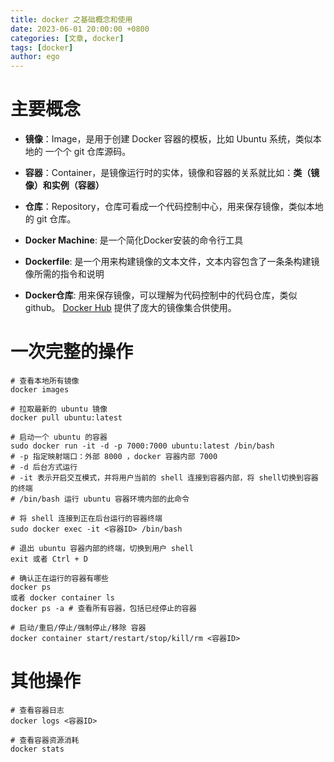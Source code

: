 ```yaml
---
title: docker 之基础概念和使用
date: 2023-06-01 20:00:00 +0800
categories: [文章, docker]
tags: [docker]
author: ego
---
```


# 主要概念
- **镜像**：Image，是用于创建 Docker 容器的模板，比如 Ubuntu 系统，类似本地的 一个个 git 仓库源码。
- **容器**：Container，是镜像运行时的实体，镜像和容器的关系就比如：**类（镜像）和实例（容器）**
- **仓库**：Repository，仓库可看成一个代码控制中心，用来保存镜像，类似本地的 git 仓库。
- **Docker Machine**: 是一个简化Docker安装的命令行工具
- **Dockerfile**: 是一个用来构建镜像的文本文件，文本内容包含了一条条构建镜像所需的指令和说明

- **Docker仓库**: 用来保存镜像，可以理解为代码控制中的代码仓库，类似 github。
 [Docker Hub](https://hub.docker.com) 提供了庞大的镜像集合供使用。


# 一次完整的操作
```
# 查看本地所有镜像
docker images

# 拉取最新的 ubuntu 镜像
docker pull ubuntu:latest

# 启动一个 ubuntu 的容器
sudo docker run -it -d -p 7000:7000 ubuntu:latest /bin/bash
# -p 指定映射端口：外部 8000 ，docker 容器内部 7000
# -d 后台方式运行
# -it 表示开启交互模式，并将用户当前的 shell 连接到容器内部，将 shell切换到容器的终端
# /bin/bash 运行 ubuntu 容器环境内部的此命令

# 将 shell 连接到正在后台运行的容器终端
sudo docker exec -it <容器ID> /bin/bash

# 退出 ubuntu 容器内部的终端，切换到用户 shell
exit 或者 Ctrl + D

# 确认正在运行的容器有哪些
docker ps
或者 docker container ls
docker ps -a # 查看所有容器，包括已经停止的容器 

# 启动/重启/停止/强制停止/移除 容器
docker container start/restart/stop/kill/rm <容器ID>
```

# 其他操作
```
# 查看容器日志
docker logs <容器ID>

# 查看容器资源消耗
docker stats 
```